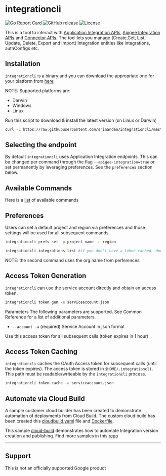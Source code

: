 # integrationcli

[![Go Report Card](https://goreportcard.com/badge/github.com/srinandan/integrationcli)](https://goreportcard.com/report/github.com/srinandan/integrationcli)
[![GitHub release](https://img.shields.io/github/v/release/srinandan/integrationcli)](https://github.com/srinandan/integrationcli/releases)
[![License](https://img.shields.io/badge/License-Apache%202.0-blue.svg)](https://opensource.org/licenses/Apache-2.0)

This is a tool to interact with [Application Integration APIs](https://cloud.google.com/application-integration/docs/reference/rest), [Apigee Integration APIs](https://cloud.google.com/apigee/docs/api-platform/integration/reference/rest) and [Connector APIs](https://cloud.google.com/integration-connectors/docs/reference/rest). The tool lets you manage (Create,Get, List, Update, Delete, Export and Import) Integration entities like integrations, authConfigs etc. 

## Installation

`integrationcli` is a binary and you can download the appropriate one for your platform from [here](https://github.com/srinandan/integrationcli/releases)

NOTE: Supported platforms are:

* Darwin
* Windows
* Linux

Run this script to download & install the latest version (on Linux or Darwin)

```sh
curl -L https://raw.githubusercontent.com/srinandan/integrationcli/master/downloadLatest.sh | sh -
```

## Selecting the endpoint

By default `integrationcli` uses Application Integration endpoints. This can be changed per command through the flag `--apigee-integration=true` or set permanently by leveraging preferences. See the `preferences` section below.

## Available Commands

Here is a [list](./docs/integrationcli.md) of available commands

## Preferences

Users can set a default project and region via preferences and those settings will be used for all subsequent commands

```bash
integrationcli prefs set -p project-name -r region

integrationcli integrations list #if you don't have a token cached, don't forget to include -t
```

NOTE: the second command uses the org name from perferences

## Access Token Generation

`integrationcli` can use the service account directly and obtain an access token.

```bash
integrationcli token gen -a serviceaccount.json 
```

Parameters
The following parameters are supported. See Common Reference for a list of additional parameters.

* `--account -a` (required) Service Account in json format

Use this access token for all subsequent calls (token expires in 1 hour)

## Access Token Caching

`integrationcli` caches the OAuth Access token for subsequent calls (until the token expires). The access token is stored in `$HOME/.integrationcli`. This path must be readable/writeable by the `integrationcli` process.

```bash
integrationcli token cache -a serviceaccount.json
```

## Automate via Cloud Build

A sample customer cloud builder has been created to demonstrate automation of deployments from Cloud Build. The custom cloud build has been created this [cloudbuild.yaml](./cloud-builder.yaml) file and [Dockerfile](./Dockerfile.builder). 

This sample [cloud-build](./test/cloudbuild.yaml) demonstrates how to automate Integration version creation and publishing. Find more samples in this [repo](https://github.com/srinandan/integration-cicd)

___

## Support

This is not an officially supported Google product